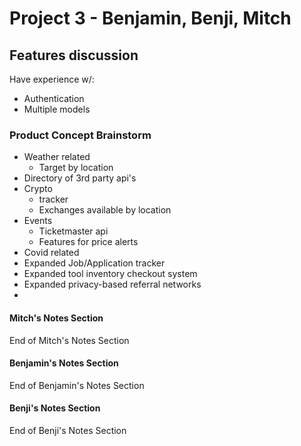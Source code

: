 # Project 3 - Benjamin, Benji, Mitch

## Features discussion
Have experience w/:
- Authentication
- Multiple models

### Product Concept Brainstorm
- Weather related
    - Target by location
- Directory of 3rd party api's
- Crypto
    - tracker
    - Exchanges available by location
- Events
    - Ticketmaster api
    - Features for price alerts
- Covid related
- Expanded Job/Application tracker
- Expanded tool inventory checkout system
- Expanded privacy-based referral networks
- 

#### Mitch's Notes Section

End of Mitch's Notes Section


#### Benjamin's Notes Section

End of Benjamin's Notes Section


#### Benji's Notes Section

End of Benji's Notes Section